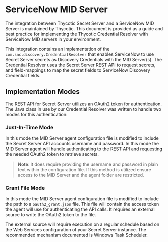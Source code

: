 [title]: # (MID Server)
[tags]: # (introduction)
[priority]: # (300)

# ServiceNow MID Server

The integration between Thycotic Secret Server and a ServiceNow MID Server is maintained by Thycotic. This document is provided as a guide and best practice for implementing the Thycotic Credential Resolver with ServiceNow MID servers in your environment.

This integration contains an implementation of the `com.snc.discovery.CredentialResolver` that enables ServiceNow to use Secret Server secrets as Discovery Credentials with the MID Server(s). The Credential Resolver uses the Secret Server REST API to request secrets, and field-mappings to map the secret fields to ServiceNow Discovery Credential fields.

## Implementation Modes

The REST API for Secret Server utilizes an OAuth2 token for authentication. The Java class in use by our Credential Resolver was written to handle two modes for this authentication:

### Just-In-Time Mode

In this mode the MID Server agent configuration file is modified to include the Secret Server API accounts username and password. In this mode the MID Server agent will handle authenticating to the REST API and requesting the needed OAuth2 token to retrieve secrets.

> **Note**: It does require providing the username and password in plain text within the configuration file. If this method is utilized ensure access to the MID Server and the agent folder are restricted.

### Grant File Mode

In this mode the MID Server agent configuration file is modified to include the path to a `oauth2_grant.json` file. This file will contain the access token the agent will use for authenticating the API calls. It requires an external source to write the OAuth2 token to the file.

The external source will require execution on a regular schedule based on the Web Services configuration of your Secret Server instance. The recommended mechanism documented is Windows Task Scheduler.
